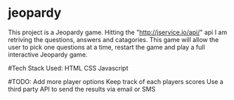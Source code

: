 # jeopardy
This project is a Jeopardy game. Hitting the "http://jservice.io/api/" api I am retriving the questions, answers and catagories. This game will allow the user to pick one questions at a time, restart the game and play a full interactive Jeopardy game.

#Tech Stack Used:
HTML
CSS
Javascript

#TODO:
Add more player options
Keep track of each players scores
Use a third party API to send the results via email or SMS
